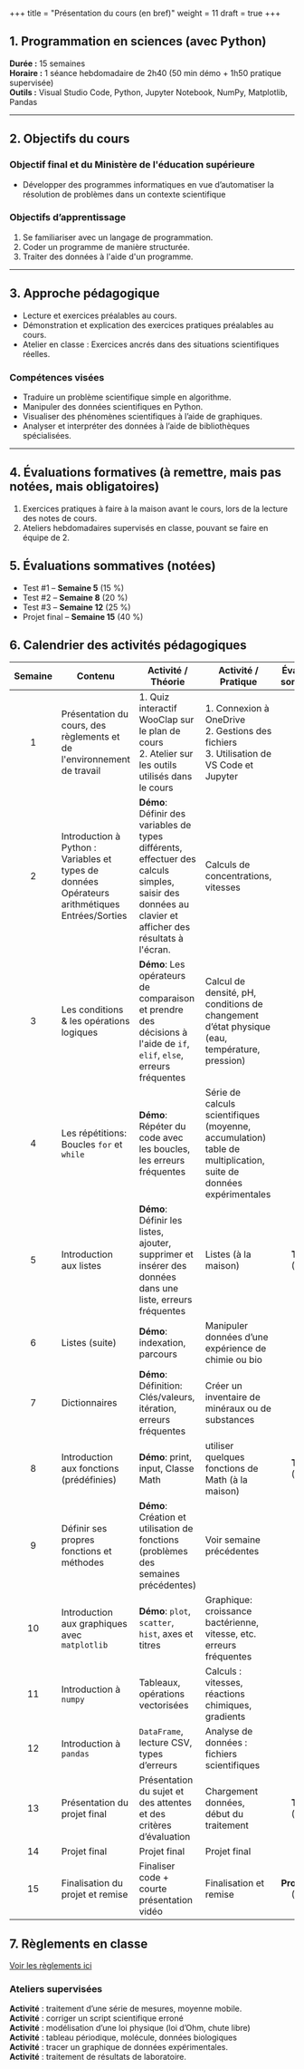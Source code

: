 +++
title = "Présentation du cours (en bref)"
weight = 11
draft = true
+++

## 1. Programmation en sciences (avec Python)

**Durée :** 15 semaines  
**Horaire :** 1 séance hebdomadaire de 2h40 (50 min démo + 1h50 pratique supervisée)   
**Outils :** Visual Studio Code, Python, Jupyter Notebook, NumPy, Matplotlib, Pandas  

---

## 2. Objectifs du cours

### Objectif final et du Ministère de l'éducation supérieure
 
- Développer des programmes informatiques en vue d’automatiser la résolution de problèmes dans un contexte scientifique

### Objectifs d’apprentissage

1. Se familiariser avec un langage de programmation.
2. Coder un programme de manière structurée.
3. Traiter des données à l'aide d'un programme. 

---

## 3. Approche pédagogique

- Lecture et exercices préalables au cours.
- Démonstration et explication des exercices pratiques préalables au cours.
- Atelier en classe : Exercices ancrés dans des situations scientifiques réelles.
	
### Compétences visées

- Traduire un problème scientifique simple en algorithme.
- Manipuler des données scientifiques en Python.
- Visualiser des phénomènes scientifiques à l’aide de graphiques.
- Analyser et interpréter des données à l’aide de bibliothèques spécialisées.

---

## 4. Évaluations formatives (à remettre, mais pas notées, mais obligatoires)

1. Exercices pratiques à faire à la maison avant le cours, lors de la lecture des notes de cours.
2. Ateliers hebdomadaires supervisés en classe, pouvant se faire en équipe de 2.


## 5. Évaluations sommatives (notées)

- Test #1 – **Semaine 5** (15 %)  
- Test #2 – **Semaine 8** (20 %)  
- Test #3 – **Semaine 12** (25 %)  
- Projet final – **Semaine 15** (40 %)


## 6. Calendrier des activités pédagogiques

| Semaine |  Contenu                | Activité / Théorie                   | Activité / Pratique            | Évaluation sommative   |
| :------:| --------------------------------- | ------------------------------------ | ------------------------------ | :----------: |
| 1       | Présentation du cours, des règlements et de l'environnement de travail  | 1. Quiz interactif WooClap sur le plan de cours<br>2. Atelier sur les outils utilisés dans le cours  | 1. Connexion à OneDrive<br>2. Gestions des fichiers<br>3. Utilisation de VS Code et Jupyter            | --            |
| 2       | Introduction à Python : <br>Variables et types de données<br>Opérateurs arithmétiques<br>Entrées/Sorties  | **Démo**: Définir des variables de types différents, effectuer des calculs simples, saisir des données au clavier et afficher des résultats à l'écran.  | Calculs de concentrations, vitesses            | --              |
| 3       | Les conditions & les opérations logiques   | **Démo**: Les opérateurs de comparaison et prendre des décisions à l'aide de `if`, `elif`, `else`, erreurs fréquentes  | Calcul de densité, pH, conditions de changement d’état physique (eau, température, pression)                 | --              |
| 4       | Les répétitions: Boucles `for` et `while`      | **Démo**: Répéter du code avec les boucles, les erreurs fréquentes | Série de calculs scientifiques (moyenne, accumulation) table de multiplication, suite de données expérimentales    | --   |
| 5       | Introduction aux listes      | **Démo**: Définir les listes, ajouter, supprimer et insérer des données dans une liste, erreurs fréquentes  | Listes (à la maison) | **Test 1** (15%)      |
| 6       | Listes (suite)    |  **Démo**: indexation, parcours       | Manipuler données d’une expérience de chimie ou bio       | —              |
| 7       | Dictionnaires     | **Démo**: Définition: Clés/valeurs, itération, erreurs fréquentes    | Créer un inventaire de minéraux ou de substances          | —              |
| 8       | Introduction aux fonctions (prédéfinies) | **Démo**: print, input, Classe Math | utiliser quelques fonctions de Math (à la maison) | **Test 2** (20%) |
| 9       |  Définir ses propres fonctions et méthodes | **Démo**: Création et utilisation de fonctions (problèmes des semaines précédentes)| Voir semaine précédentes  | -- |
| 10       |  Introduction aux graphiques avec `matplotlib` | **Démo**: `plot`, `scatter`, `hist`, axes et titres   | Graphique: croissance bactérienne, vitesse, etc. erreurs  fréquentes     |   --     |
| 11       | Introduction à `numpy`   | Tableaux, opérations vectorisées   | Calculs : vitesses, réactions chimiques, gradients       | —        |     
| 12      | Introduction à `pandas` | `DataFrame`, lecture CSV, types d’erreurs      | Analyse de données : fichiers scientifiques    | —              |
| 13      | Présentation du projet final | Présentation du sujet et des attentes et des critères d’évaluation  | Chargement données, début du traitement | **Test 3** (25%)|                  
| 14      | Projet final |  Projet final  | Projet final | --  |
| 15      | Finalisation du projet et remise   | Finaliser code + courte présentation vidéo   | Finalisation et remise  |**Projet final** (40%) |



## 7. Règlements en classe

[Voir les règlements ici](https://python-a25.netlify.app/regles/)

### Ateliers supervisées
**Activité** : traitement d’une série de mesures, moyenne mobile.                                                                                                                                               
**Activité** : corriger un script scientifique erroné  
**Activité** : modélisation d’une loi physique (loi d’Ohm, chute libre)  
**Activité** : tableau périodique, molécule, données biologiques  
**Activité** : tracer un graphique de données expérimentales.  
**Activité** : traitement de résultats de laboratoire. 


